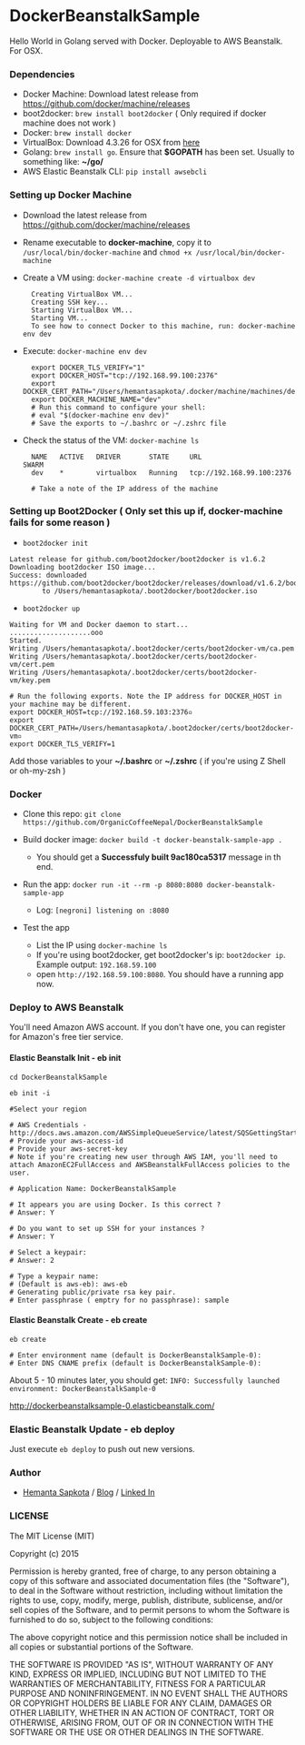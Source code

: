 # DockerBeanstalkSample
Hello World in Golang served with Docker. Deployable to AWS Beanstalk. For OSX.

### Dependencies ###

* Docker Machine: Download latest release from https://github.com/docker/machine/releases
* boot2docker: ```brew install boot2docker``` ( Only required if docker machine does not work )
* Docker: ```brew install docker```
* VirtualBox: Download 4.3.26 for OSX from [here](https://www.virtualbox.org/wiki/Download_Old_Builds_4_3)
* Golang: ```brew install go```. Ensure that **$GOPATH** has been set. Usually to something like: **~/go/**
* AWS Elastic Beanstalk CLI: ```pip install awsebcli```

### Setting up Docker Machine ###

* Download the latest release from https://github.com/docker/machine/releases
* Rename executable to **docker-machine**, copy it to ```/usr/local/bin/docker-machine``` and ```chmod +x /usr/local/bin/docker-machine```
* Create a VM using: ```docker-machine create -d virtualbox dev```
        
        Creating VirtualBox VM...
        Creating SSH key...
        Starting VirtualBox VM...
        Starting VM...
        To see how to connect Docker to this machine, run: docker-machine env dev

* Execute: ```docker-machine env dev```

        export DOCKER_TLS_VERIFY="1"
        export DOCKER_HOST="tcp://192.168.99.100:2376"
        export DOCKER_CERT_PATH="/Users/hemantasapkota/.docker/machine/machines/dev"
        export DOCKER_MACHINE_NAME="dev"
        # Run this command to configure your shell:
        # eval "$(docker-machine env dev)"
        # Save the exports to ~/.bashrc or ~/.zshrc file
        
* Check the status of the VM: ```docker-machine ls```

        NAME   ACTIVE   DRIVER       STATE     URL                         SWARM
        dev    *        virtualbox   Running   tcp://192.168.99.100:2376
        
        # Take a note of the IP address of the machine

### Setting up Boot2Docker ( Only set this up if, docker-machine fails for some reason ) ###

* ```boot2docker init```
```
Latest release for github.com/boot2docker/boot2docker is v1.6.2
Downloading boot2docker ISO image...
Success: downloaded https://github.com/boot2docker/boot2docker/releases/download/v1.6.2/boot2docker.iso
        to /Users/hemantasapkota/.boot2docker/boot2docker.iso
```

* ```boot2docker up```

```
Waiting for VM and Docker daemon to start...
....................ooo
Started.
Writing /Users/hemantasapkota/.boot2docker/certs/boot2docker-vm/ca.pem
Writing /Users/hemantasapkota/.boot2docker/certs/boot2docker-vm/cert.pem
Writing /Users/hemantasapkota/.boot2docker/certs/boot2docker-vm/key.pem

# Run the following exports. Note the IP address for DOCKER_HOST in your machine may be different.
export DOCKER_HOST=tcp://192.168.59.103:2376▫
export DOCKER_CERT_PATH=/Users/hemantasapkota/.boot2docker/certs/boot2docker-vm▫
export DOCKER_TLS_VERIFY=1
```

Add those variables to your **~/.bashrc** or **~/.zshrc** ( if you're using Z Shell or oh-my-zsh )

### Docker ###

* Clone this repo: ```git clone https://github.com/OrganicCoffeeNepal/DockerBeanstalkSample```

* Build docker image: ```docker build -t docker-beanstalk-sample-app . ``` 
    * You should get a **Successfuly built 9ac180ca5317** message in th end.

* Run the app: ```docker run -it --rm -p 8080:8080 docker-beanstalk-sample-app```
    * Log: ```[negroni] listening on :8080``` 

* Test the app
  * List the IP using ```docker-machine ls```
  * If you're using boot2docker, get boot2docker's ip: ```boot2docker ip```. Example output: ```192.168.59.100```
  * open ```http://192.168.59.100:8080```. You should have a running app now.

### Deploy to AWS Beanstalk ###

You'll need Amazon AWS account. If you don't have one, you can register for Amazon's free tier service.

#### Elastic Beanstalk Init - eb init ####
```
cd DockerBeanstalkSample

eb init -i

#Select your region

# AWS Credentials - http://docs.aws.amazon.com/AWSSimpleQueueService/latest/SQSGettingStartedGuide/AWSCredentials.html
# Provide your aws-access-id
# Provide your aws-secret-key
# Note if you're creating new user through AWS IAM, you'll need to attach AmazonEC2FullAccess and AWSBeanstalkFullAccess policies to the user.

# Application Name: DockerBeanstalkSample

# It appears you are using Docker. Is this correct ?
# Answer: Y

# Do you want to set up SSH for your instances ?
# Answer: Y

# Select a keypair:
# Answer: 2

# Type a keypair name:
# (Default is aws-eb): aws-eb
# Generating public/private rsa key pair.
# Enter passphrase ( emptry for no passphrase): sample
```

#### Elastic Beanstalk Create - eb create ####

```
eb create

# Enter environment name (default is DockerBeanstalkSample-0): 
# Enter DNS CNAME prefix (default is DockerBeanstalkSample-0):

```

About 5 - 10 minutes later, you should get:
```INFO: Successfully launched environment: DockerBeanstalkSample-0```

http://dockerbeanstalksample-0.elasticbeanstalk.com/

### Elastic Beanstalk Update - eb deploy ###

Just execute ```eb deploy``` to push out new versions.

### Author ###
* [Hemanta Sapkota](https://twitter.com/ozhemanta) / [Blog](http://hemantasapkota.github.io/) / [Linked In](https://au.linkedin.com/in/hemantasapkota)

### LICENSE ###

The MIT License (MIT)

Copyright (c) 2015 

Permission is hereby granted, free of charge, to any person obtaining a copy
of this software and associated documentation files (the "Software"), to deal
in the Software without restriction, including without limitation the rights
to use, copy, modify, merge, publish, distribute, sublicense, and/or sell
copies of the Software, and to permit persons to whom the Software is
furnished to do so, subject to the following conditions:

The above copyright notice and this permission notice shall be included in all
copies or substantial portions of the Software.

THE SOFTWARE IS PROVIDED "AS IS", WITHOUT WARRANTY OF ANY KIND, EXPRESS OR
IMPLIED, INCLUDING BUT NOT LIMITED TO THE WARRANTIES OF MERCHANTABILITY,
FITNESS FOR A PARTICULAR PURPOSE AND NONINFRINGEMENT. IN NO EVENT SHALL THE
AUTHORS OR COPYRIGHT HOLDERS BE LIABLE FOR ANY CLAIM, DAMAGES OR OTHER
LIABILITY, WHETHER IN AN ACTION OF CONTRACT, TORT OR OTHERWISE, ARISING FROM,
OUT OF OR IN CONNECTION WITH THE SOFTWARE OR THE USE OR OTHER DEALINGS IN THE
SOFTWARE.
